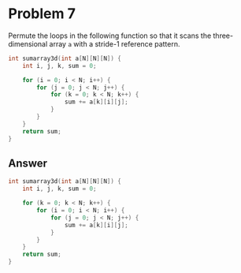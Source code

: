 # Problem 7

Permute the loops in the following function so that it scans the three-dimensional
array `a` with a stride-1 reference pattern.

```C
int sumarray3d(int a[N][N][N]) {
    int i, j, k, sum = 0;

    for (i = 0; i < N; i++) {
        for (j = 0; j < N; j++) {
            for (k = 0; k < N; k++) {
                sum += a[k][i][j];
            }
        }
    }
    return sum;
}
```

## Answer

```C
int sumarray3d(int a[N][N][N]) {
    int i, j, k, sum = 0;

    for (k = 0; k < N; k++) {
        for (i = 0; i < N; i++) {
            for (j = 0; j < N; j++) {
                sum += a[k][i][j];
            }
        }
    }
    return sum;
}
```
